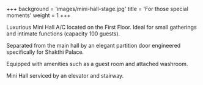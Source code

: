 +++
background = 'images/mini-hall-stage.jpg'
title = 'For those special moments'
weight = 1
+++

Luxurious Mini Hall A/C located on the First Floor.
Ideal for small gatherings and intimate functions (capacity 100 guests).

Separated from the main hall by an elegant partition door
engineered specifically for Shakthi Palace.

Equipped with amenities such as a guest room and attached washroom.

Mini Hall serviced by an elevator and stairway.
